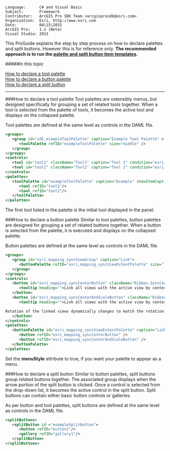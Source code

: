 ```
Language:      C# and Visual Basic
Subject:       Framework
Contributor:   ArcGIS Pro SDK Team <arcgisprosdk@esri.com>
Organization:  Esri, http://www.esri.com
Date:          04\15\2015
ArcGIS Pro:    1.1 (Beta)
Visual Studio: 2013
```

This ProGuide explains the step by step process on how to declare palettes and split buttons. However this is for reference only. **The recommended approach is to run the [palette and split button item templates](home#arcgis-pro-sdk-templates).** 

#####In this topic

[How to declare a tool palette](#how-to-declare-a-tool-palette)<br>
[How to declare a button palette](#how-to-declare-a-button-palette)<br>
[How to declare a split button](#how-to-declare-a-split-button)<br>

***

###How to declare a tool palette
Tool palettes are ostensibly menus, but designed specifically for grouping a set of related tools together. When a tool is selected from the palette of tools, it becomes the active tool and displays on the collapsed palette.

Tool palettes are defined at the same level as controls in the DAML file.

```xml
<groups>
   <group id="sdk_exampleToolPalette" caption="Example Tool Palette" >
      <toolPalette refID="exampleToolPalette" size="middle" />
   </group>
</groups>
<controls>
   <tool id="tool1" className="Tool1" caption="Tool 1" condition="esri_mapping_mapPane"/>
   <tool id="tool2" className="Tool2" caption="Tool 2" condition="esri_mapping_mapPane"/>
</controls>
<palettes>
   <toolPalette id="exampleToolPalette" caption="Example" showItemCaption="true" itemsInRow="1">
      <tool refID="tool1"/>
      <tool refID="tool2"/>
   </toolPalette>
</palettes> 
```

The first tool listed in the palette is the initial tool displayed in the panel.

###How to declare a button palette
Similar to tool palettes, button palettes are designed for grouping a set of related buttons together. When a button is selected from the palette, it is executed and displays on the collapsed palette.

Button palettes are defined at the same level as controls in the DAML file.

```xml
<groups>
   <group id="esri_mapping_syncViewGroup" caption="Link">
      <buttonPalette refID="esri_mapping_syncViewExtentPalette" size="large" />
   </group>
</groups>
<controls>
   <button id="esri_mapping_syncCenterButton" className="Ribbon.SyncCenterButton" caption="Center" largeImage="pack://application:,,,/ArcGIS.Desktop.Resources;component/Images/SyncCenter32.png" loadOnClick="false" condition="esri_mapping_mapPane">
      <tooltip heading="">Link all views with the active view by centering on the same point. Scale does not change in the linked views.<disabledText></disabledText></tooltip>
   </button>
   <button id="esri_mapping_syncCenterAndScaleButton" className="Ribbon.SyncCenterAndScaleButton" caption="Center And Scale" largeImage="pack://application:,,,/ArcGIS.Desktop.Resources;component/Images/SyncExtent32.png" loadOnClick="false" condition="esri_mapping_mapPane">
      <tooltip heading="">Link all views with the active view by centering on the same point and displaying at the same scale. 

Rotation of the linked views dynamically changes to match the rotation of the active view.<disabledText></disabledText></tooltip>
   </button>
</controls>
<palettes>
   <buttonPalette id="esri_mapping_syncViewExtentPalette" caption="Link Views" extendedCaption="Open link views palette" keytip="LV" dropDown="false" menuStyle="false" itemsInRow="1" showItemCaption="false">
      <button refID="esri_mapping_syncCenterButton" />
      <button refID="esri_mapping_syncCenterAndScaleButton" />
   </buttonPalette>
</palettes> 
```

Set the **menuStyle** attribute to true, if you want your palette to appear as a menu.

###How to declare a split button
Similar to button palettes, split buttons group related buttons together. The associated group displays when the arrow portion of the split button is clicked. Once a control is selected from the drop-down list, it becomes the active control in the split button. Split buttons can contain either basic button controls or galleries.

As per button and tool palettes, split buttons are defined at the same level as controls in the DAML file.

```xml
<splitButtons>
   <splitButton id ="exampleSplitButton">
      <button refID="button1"/>
      <gallery refID="gallery1"/>
   </splitButton>
</splitButtons>
```
